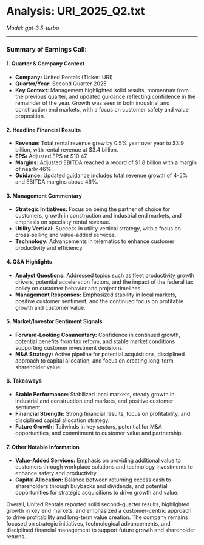 # Analysis: URI_2025_Q2.txt

*Model: gpt-3.5-turbo*

---

### Summary of Earnings Call:

#### 1. **Quarter & Company Context**
   - **Company:** United Rentals (Ticker: URI)
   - **Quarter/Year:** Second Quarter 2025
   - **Key Context:** Management highlighted solid results, momentum from the previous quarter, and updated guidance reflecting confidence in the remainder of the year. Growth was seen in both industrial and construction end markets, with a focus on customer safety and value proposition.

#### 2. **Headline Financial Results**
   - **Revenue:** Total rental revenue grew by 0.5% year over year to $3.9 billion, with rental revenue at $3.4 billion.
   - **EPS:** Adjusted EPS at $10.47.
   - **Margins:** Adjusted EBITDA reached a record of $1.8 billion with a margin of nearly 46%.
   - **Guidance:** Updated guidance includes total revenue growth of 4-5% and EBITDA margins above 46%.

#### 3. **Management Commentary**
   - **Strategic Initiatives:** Focus on being the partner of choice for customers, growth in construction and industrial end markets, and emphasis on specialty rental revenue.
   - **Utility Vertical:** Success in utility vertical strategy, with a focus on cross-selling and value-added services.
   - **Technology:** Advancements in telematics to enhance customer productivity and efficiency.

#### 4. **Q&A Highlights**
   - **Analyst Questions:** Addressed topics such as fleet productivity growth drivers, potential acceleration factors, and the impact of the federal tax policy on customer behavior and project timelines.
   - **Management Responses:** Emphasized stability in local markets, positive customer sentiment, and the continued focus on profitable growth and customer value.

#### 5. **Market/Investor Sentiment Signals**
   - **Forward-Looking Commentary:** Confidence in continued growth, potential benefits from tax reform, and stable market conditions supporting customer investment decisions.
   - **M&A Strategy:** Active pipeline for potential acquisitions, disciplined approach to capital allocation, and focus on creating long-term shareholder value.

#### 6. **Takeaways**
   - **Stable Performance:** Stabilized local markets, steady growth in industrial and construction end markets, and positive customer sentiment.
   - **Financial Strength:** Strong financial results, focus on profitability, and disciplined capital allocation strategy.
   - **Future Growth:** Tailwinds in key sectors, potential for M&A opportunities, and commitment to customer value and partnership.

#### 7. **Other Notable Information**
   - **Value-Added Services:** Emphasis on providing additional value to customers through workplace solutions and technology investments to enhance safety and productivity.
   - **Capital Allocation:** Balance between returning excess cash to shareholders through buybacks and dividends, and potential opportunities for strategic acquisitions to drive growth and value.

Overall, United Rentals reported solid second-quarter results, highlighted growth in key end markets, and emphasized a customer-centric approach to drive profitability and long-term value creation. The company remains focused on strategic initiatives, technological advancements, and disciplined financial management to support future growth and shareholder returns.